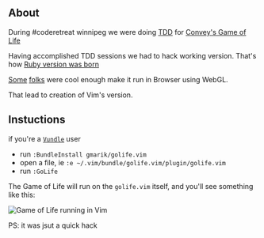 ## About

During #coderetreat winnipeg we were doing [TDD](http://en.wikipedia.org/wiki/Test-driven_development) for [Convey's Game of Life](http://en.wikipedia.org/wiki/Conway%27s_Game_of_Life)

Having accomplished TDD sessions we had to hack working version. That's how [Ruby version was born](https://gist.github.com/972658)

[Some](http://twitter.com/burkelibbey) [folks](http://twitter.com/stefanpenner) were cool enough make it run in Browser using WebGL.

That lead to creation of Vim's version.


## Instuctions

  if you're a [`Vundle`](http://github.com/gmarik/vundle) user 

- run `:BundleInstall gmarik/golife.vim` 
- open a file, ie `:e ~/.vim/bundle/golife.vim/plugin/golife.vim`
- run `:GoLife`

The Game of Life will run on the `golife.vim` itself, and you'll see something like this:

![Game of Life running in Vim](https://lh3.googleusercontent.com/_SriKiRB4s00/TdA65ZiJw6I/AAAAAAAAHOk/G3LpJwp8p-0/s512/golife.png)


PS: it was jsut a quick hack
